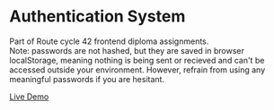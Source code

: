 # Authentication System
Part of Route cycle 42 frontend diploma assignments.<br />
Note: passwords are not hashed, but they are saved in browser localStorage, meaning nothing is being sent or recieved and can't be accessed outside your environment.
However, refrain from using any meaningful passwords if you are hesitant.

[Live Demo](https://bishoyhanykamel.github.io/login-system-js/)
